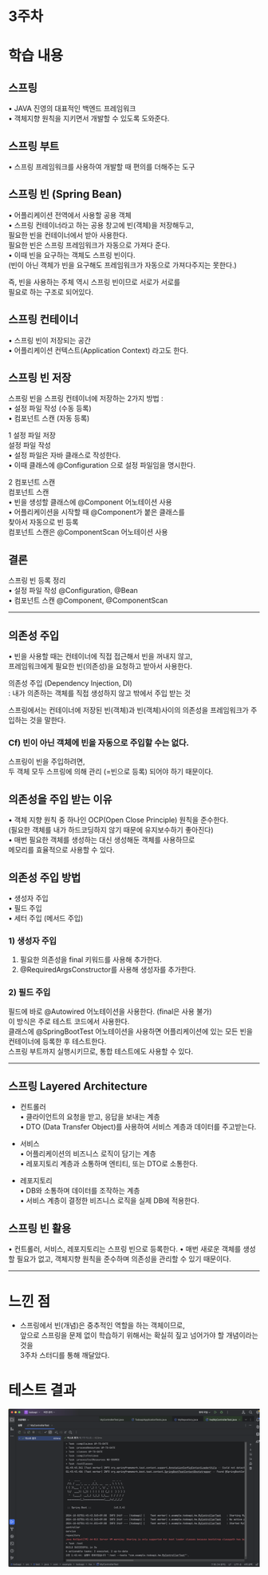 # 3주차

# 학습 내용

## 스프링
• JAVA 진영의 대표적인 백엔드 프레임워크<br>
• 객체지향 원칙을 지키면서 개발할 수 있도록 도와준다.<br>

## 스프링 부트
• 스프링 프레임워크를 사용하여 개발할 때 편의를 더해주는 도구<br>

## 스프링 빈 (Spring Bean)
• 어플리케이션 전역에서 사용할 공용 객체<br>
• 스프링 컨테이너라고 하는 공용 창고에 빈(객체)을 저장해두고,<br>
필요한 빈을 컨테이너에서 받아 사용한다.<br>
필요한 빈은 스프링 프레임워크가 자동으로 가져다 준다.<br>
• 이때 빈을 요구하는 객체도 스프링 빈이다.<br>
(빈이 아닌 객체가 빈을 요구해도 프레임워크가 자동으로 가져다주지는 못한다.)<br>

즉, 빈을 사용하는 주체 역시 스프링 빈이므로 서로가 서로를<br>
필요로 하는 구조로 되어있다.<br>

## 스프링 컨테이너
• 스프링 빈이 저장되는 공간<br>
• 어플리케이션 컨텍스트(Application Context) 라고도 한다.<br>

## 스프링 빈 저장
스프링 빈을 스프링 컨테이너에 저장하는 2가지 방법 : <br>
• 설정 파일 작성 (수동 등록)<br>
• 컴포넌트 스캔 (자동 등록)<br>

  1 설정 파일 저장<br>
  설정 파일 작성<br>
  • 설정 파일은 자바 클래스로 작성한다.<br>
  • 이때 클래스에 @Configuration 으로 설정 파일임을 명시한다.<br>
  
  2 컴포넌트 스캔<br>
  컴포넌트 스캔<br>
  • 빈을 생성할 클래스에 @Component 어노테이션 사용<br>
  • 어플리케이션을 시작할 때 @Component가 붙은 클래스를<br>
  찾아서 자동으로 빈 등록<br>
  컴포넌트 스캔은 @ComponentScan 어노테이션 사용<br>

## 결론
스프링 빈 등록 정리<br>
• 설정 파일 작성 @Configuration, @Bean<br>
• 컴포넌트 스캔 @Component, @ComponentScan<br>

---
## 의존성 주입
• 빈을 사용할 때는 컨테이너에 직접 접근해서 빈을 꺼내지 않고,<br>
프레임워크에게 필요한 빈(의존성)을 요청하고 받아서 사용한다.<br>

의존성 주입 (Dependency Injection, DI)<br>
: 내가 의존하는 객체를 직접 생성하지 않고 밖에서 주입 받는 것<br>

스프링에서는 컨테이너에 저장된 빈(객체)과 빈(객체)사이의 의존성을 프레임워크가 주입하는 것을 말한다.<br>

### Cf) 빈이 아닌 객체에 빈을 자동으로 주입할 수는 없다.
스프링이 빈을 주입하려면,<br>
두 객체 모두 스프링에 의해 관리 (=빈으로 등록) 되어야 하기 때문이다.<br>

## 의존성을 주입 받는 이유
• 객체 지향 원칙 중 하나인 OCP(Open Close Principle) 원칙을 준수한다.<br>
(필요한 객체를 내가 하드코딩하지 않기 때문에 유지보수하기 좋아진다)<br>
• 매번 필요한 객체를 생성하는 대신 생성해둔 객체를 사용하므로<br>
메모리를 효율적으로 사용할 수 있다.<br>

## 의존성 주입 방법
• 생성자 주입<br>
• 필드 주입<br>
• 세터 주입 (메서드 주입)<br>

### 1) 생성자 주입
1. 필요한 의존성을 final 키워드를 사용해 추가한다.<br>
2. @RequiredArgsConstructor를 사용해 생성자를 추가한다.<br>

### 2) 필드 주입
필드에 바로 @Autowired 어노테이션을 사용한다. (final은 사용 불가)<br>
이 방식은 주로 테스트 코드에서 사용한다.<br>
클래스에 @SpringBootTest 어노테이션을 사용하면 어플리케이션에 있는 모든 빈을 컨테이너에 등록한 후 테스트한다.<br>
스프링 부트까지 실행시키므로, 통합 테스트에도 사용할 수 있다.<br>

---
## 스프링 Layered Architecture

  - 컨트롤러<br>
  • 클라이언트의 요청을 받고, 응답을 보내는 계층<br>
  • DTO (Data Transfer Object)를 사용하여 서비스 계층과 데이터를 주고받는다.<br>
  
  - 서비스<br>
  • 어플리케이션의 비즈니스 로직이 담기는 계층<br>
  • 레포지토리 계층과 소통하며 엔티티, 또는 DTO로 소통한다.<br>
  
  - 레포지토리<br>
  • DB와 소통하며 데이터를 조작하는 계층<br>
  • 서비스 계층이 결정한 비즈니스 로직을 실제 DB에 적용한다.<br>

## 스프링 빈 활용
• 컨트롤러, 서비스, 레포지토리는 스프링 빈으로 등록한다.
• 매번 새로운 객체를 생성할 필요가 없고, 객체지향 원칙을 준수하며 의존성을 관리할 수 있기 때문이다.<br>

---

# 느낀 점
- 스프링에서 빈(개념)은 중추적인 역할을 하는 객체이므로,<br>
앞으로 스프링을 문제 없이 학습하기 위해서는 확실히 짚고 넘어가야 할 개념이라는 것을<br>
3주차 스터디를 통해 깨달았다.

# 테스트 결과
![테스트 결과](./test_img.png)
